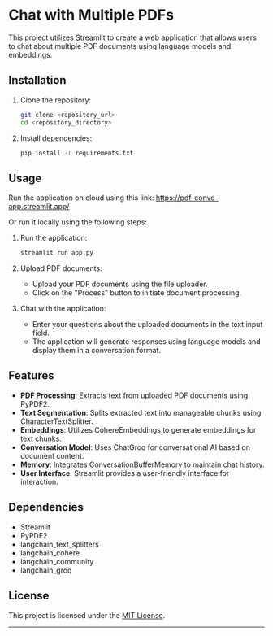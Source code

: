 # Chat with Multiple PDFs

This project utilizes Streamlit to create a web application that allows users to chat about multiple PDF documents using language models and embeddings.

## Installation

1. Clone the repository:
   ```bash
   git clone <repository_url>
   cd <repository_directory>
   ```

2. Install dependencies:
   ```bash
   pip install -r requirements.txt
   ```

## Usage

Run the application on cloud using this link: https://pdf-convo-app.streamlit.app/

Or run it locally using the following steps:
1. Run the application:
   ```bash
   streamlit run app.py
   ```

2. Upload PDF documents:
   - Upload your PDF documents using the file uploader.
   - Click on the "Process" button to initiate document processing.

3. Chat with the application:
   - Enter your questions about the uploaded documents in the text input field.
   - The application will generate responses using language models and display them in a conversation format.

## Features

- **PDF Processing**: Extracts text from uploaded PDF documents using PyPDF2.
- **Text Segmentation**: Splits extracted text into manageable chunks using CharacterTextSplitter.
- **Embeddings**: Utilizes CohereEmbeddings to generate embeddings for text chunks.
- **Conversation Model**: Uses ChatGroq for conversational AI based on document content.
- **Memory**: Integrates ConversationBufferMemory to maintain chat history.
- **User Interface**: Streamlit provides a user-friendly interface for interaction.

## Dependencies

- Streamlit
- PyPDF2
- langchain_text_splitters
- langchain_cohere
- langchain_community
- langchain_groq

## License

This project is licensed under the [MIT License](LICENSE).

---
